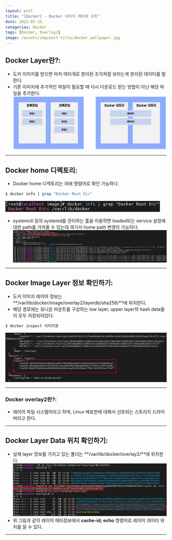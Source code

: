 ```yaml
---
layout: post
title: "[Docker] - Docker 이미지 레이어 구조"
date: 2023-05-25
categories: Docker 
tags: [Docker, Overlay2]
image: /assets/img/post-title/docker_wallpaper.jpg
---
```


## Docker Layer란?:
- 도커 이미지를 받으면 마치 여러개로 분리된 조각처럼 보이는게 분리된 데이터를 말한다.
- 기존 이미지에 추가적인 파일이 필요할 때 다시 다운로드 받는 방법이 아닌 해당 파일을 추가한다.
[![docker 이미지와 압축파일 비교](/assets/img/post/docker/docker%20%EC%9D%B4%EB%AF%B8%EC%A7%80%EC%99%80%20%EC%95%95%EC%B6%95%ED%8C%8C%EC%9D%BC%20%EA%B5%AC%EC%84%B1%20%EB%B9%84%EA%B5%90.PNG)](/assets/img/post/docker/docker%20%EC%9D%B4%EB%AF%B8%EC%A7%80%EC%99%80%20%EC%95%95%EC%B6%95%ED%8C%8C%EC%9D%BC%20%EA%B5%AC%EC%84%B1%20%EB%B9%84%EA%B5%90.PNG)

* * *

## Docker home 디렉토리:
- Docker home 디렉토리는 아래 명령어로 확인 가능하다.
```bash
$ docker info | grep "Docker Root Dir"
```
[![텍스트](/assets/img/post/docker/docker%20home%20%EC%9C%84%EC%B9%98%20%ED%99%95%EC%9D%B8%20%EB%AA%85%EB%A0%B9%EC%96%B4.PNG)](/assets/img/post/docker/docker%20home%20%EC%9C%84%EC%B9%98%20%ED%99%95%EC%9D%B8%20%EB%AA%85%EB%A0%B9%EC%96%B4.PNG)

- systemctl 등의 systemd를 관리하는 툴을 이용하면 loaded되는 service 설정에 대한 path를 가져올 수 있는데 여기서 home path 변경이 가능하다.
[![텍스트](/assets/img/post/docker/docker%20service%20%EB%A1%9C%EB%93%9C%EB%90%98%EB%8A%94%20%EA%B2%BD%EB%A1%9C.PNG)](/assets/img/post/docker/docker%20service%20%EB%A1%9C%EB%93%9C%EB%90%98%EB%8A%94%20%EA%B2%BD%EB%A1%9C.PNG)

* * *

## Docker Image Layer 정보 확인하기:
- 도커 이미지 레이어 정보는 **/var/lib/docker/image/overlay2/layerdb/sha256/**에 위치한다.
- 해당 경로에는 유니온 마운트를 구성하는 low layer, upper layer의 hash data들이 모두 저장되어있다.
```bash
$ docker inspect 이미지명
```
[![docker 이미지 레이어 정보 확인](/assets/img/post/docker/docker%20%EC%9D%B4%EB%AF%B8%EC%A7%80%20%EB%A0%88%EC%9D%B4%EC%96%B4%20%EC%A0%95%EB%B3%B4%20%ED%99%95%EC%9D%B8.PNG)](/assets/img/post/docker/docker%20%EC%9D%B4%EB%AF%B8%EC%A7%80%20%EB%A0%88%EC%9D%B4%EC%96%B4%20%EC%A0%95%EB%B3%B4%20%ED%99%95%EC%9D%B8.PNG)

* * *

### Docker overlay2란?:
- 레이어 파일 시스템이라고 하며, Linux 배포판에 대해서 선호되는 스토리지 드라이버라고 한다.

* * *

## Docker Layer Data 위치 확인하기:
- 실제 layer 정보를 가지고 있는 폴더는 **/var/lib/docker/overlay2/**에 위치한다.
[![docker 레이어 데이터 위치 확인](/assets/img/post/docker/docker%20%EB%A0%88%EC%9D%B4%EC%96%B4%20%EB%8D%B0%EC%9D%B4%ED%84%B0%20%EC%9C%84%EC%B9%98%20%ED%99%95%EC%9D%B8.PNG)](/assets/img/post/docker/docker%20%EB%A0%88%EC%9D%B4%EC%96%B4%20%EB%8D%B0%EC%9D%B4%ED%84%B0%20%EC%9C%84%EC%B9%98%20%ED%99%95%EC%9D%B8.PNG)
- 위 그림과 같이 레이어 메타정보에서 **cache-id; echo** 명령어로 레이어 데이터 위치를 알 수 있다.

* * *